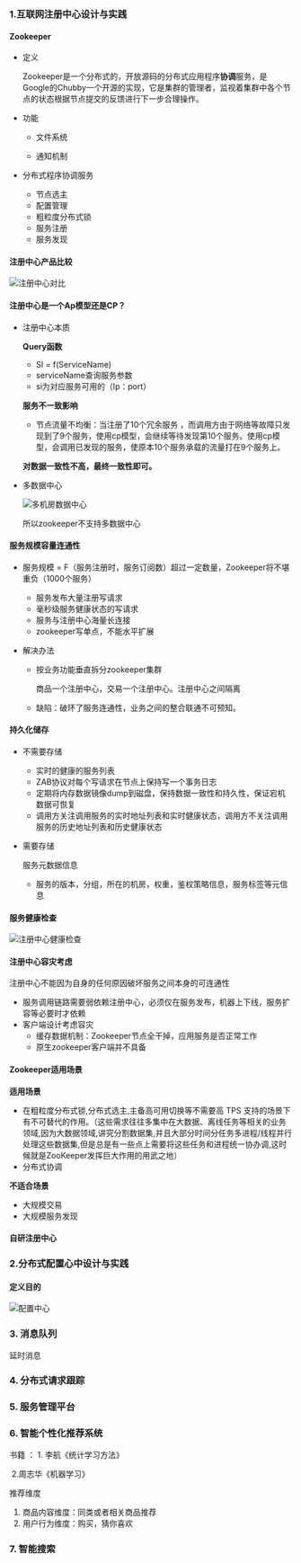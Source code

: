 ### 1.互联网注册中心设计与实践

#### Zookeeper

- 定义

  Zookeeper是一个分布式的，开放源码的分布式应用程序**协调**服务，是Google的Chubby一个开源的实现，它是集群的管理者，监视着集群中各个节点的状态根据节点提交的反馈进行下一步合理操作。

- 功能

  - 文件系统

  - 通知机制

- 分布式程序协调服务

  - 节点选主
  - 配置管理
  - 粗粒度分布式锁
  - 服务注册
  - 服务发现

#### 注册中心产品比较

![注册中心对比](D:\study\github\StudyNote\开发\开课吧\架构理论\img\注册中心对比.jpg)

#### 注册中心是一个Ap模型还是CP？

- 注册中心本质

  **Query函数**

  - SI = f(ServiceName)
  - serviceName查询服务参数
  - si为对应服务可用的（Ip：port）

  **服务不一致影响**

  - 节点流量不均衡：当注册了10个冗余服务 ，而调用方由于网络等故障只发现到了9个服务，使用cp模型，会继续等待发现第10个服务。使用cp模型，会调用已发现的服务，使原本10个服务承载的流量打在9个服务上。

  **对数据一致性不高，最终一致性即可。**

- 多数据中心

  ![多机房数据中心](D:\study\github\StudyNote\开发\开课吧\架构理论\img\多机房数据中心.jpg)

  所以zookeeper不支持多数据中心

#### 服务规模容量连通性

- 服务规模 = F（服务注册时，服务订阅数）超过一定数量，Zookeeper将不堪重负（1000个服务）

  - 服务发布大量注册写请求
  - 毫秒级服务健康状态的写请求
  - 服务与注册中心海量长连接
  - zookeeper写单点，不能水平扩展

- 解决办法

  - 按业务功能垂直拆分zookeeper集群

    商品一个注册中心，交易一个注册中心。注册中心之间隔离

  - 缺陷：破环了服务连通性，业务之间的整合联通不可预知。

#### 持久化储存

- 不需要存储

  - 实时的健康的服务列表
  - ZAB协议对每个写请求在节点上保持写一个事务日志
  - 定期将内存数据镜像dump到磁盘，保持数据一致性和持久性，保证宕机数据可恢复
  - 调用方关注调用服务的实时地址列表和实时健康状态，调用方不关注调用服务的历史地址列表和历史健康状态

- 需要存储

  服务元数据信息

  - 服务的版本，分组，所在的机房，权重，鉴权策略信息，服务标签等元信息

#### 服务健康检查

![注册中心健康检查](D:\study\github\StudyNote\开发\开课吧\架构理论\img\注册中心健康检查.jpg)

#### 注册中心容灾考虑

注册中心不能因为自身的任何原因破坏服务之间本身的可连通性

- 服务调用链路需要弱依赖注册中心，必须仅在服务发布，机器上下线，服务扩容等必要时才依赖
- 客户端设计考虑容灾
  - 缓存数据机制：Zookeeper节点全干掉，应用服务是否正常工作
  - 原生zookeeper客户端并不具备

#### Zookeeper适用场景

**适用场景**

- 在粗粒度分布式锁,分布式选主,主备高可用切换等不需要高 TPS 支持的场景下有不可替代的作用。（这些需求往往多集中在大数据、离线任务等相关的业务领域,因为大数据领域,讲究分割数据集,并且大部分时间分任务多进程/线程并行处理这些数据集,但是总是有一些点上需要将这些任务和进程统一协办调,这时候就是ZooKeeper发挥巨大作用的用武之地）
- 分布式协调

**不适合场景**

- 大规模交易
- 大规模服务发现

#### 自研注册中心

### 2.分布式配置心中设计与实践

#### 定义目的

![配置中心](D:\study\github\StudyNote\开发\开课吧\架构理论\img\配置中心.jpg)

### 3. 消息队列

 延时消息

### 4. 分布式请求跟踪

### 5. 服务管理平台

### 6. 智能个性化推荐系统

书籍 ： 1. 李航《统计学习方法》

​    		  2.周志华《机器学习》

推荐维度

1. 商品内容维度：同类或者相关商品推荐
2. 用户行为维度：购买，猜你喜欢

### 7. 智能搜索